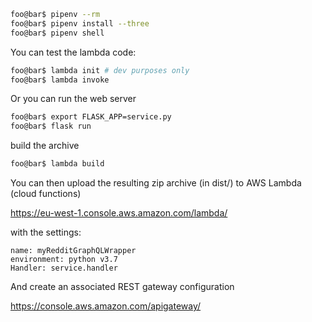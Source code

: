 
```bash
foo@bar$ pipenv --rm
foo@bar$ pipenv install --three
foo@bar$ pipenv shell
```

You can test the lambda code:

```bash
foo@bar$ lambda init # dev purposes only
foo@bar$ lambda invoke
```

Or you can run the web server

```bash
foo@bar$ export FLASK_APP=service.py
foo@bar$ flask run
```

build the archive

```bash
foo@bar$ lambda build
```

You can then upload the resulting zip archive (in dist/) to AWS Lambda (cloud functions)

https://eu-west-1.console.aws.amazon.com/lambda/

with the settings:

```text
name: myRedditGraphQLWrapper
environment: python v3.7
Handler: service.handler
```

And create an associated REST gateway configuration

https://console.aws.amazon.com/apigateway/

